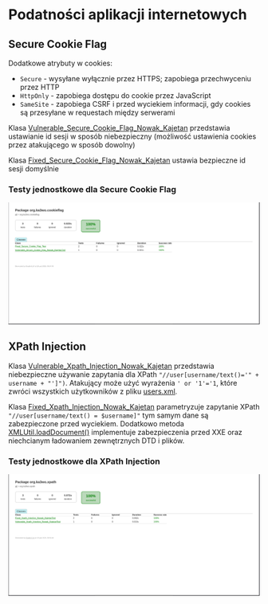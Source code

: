 # Podatności aplikacji internetowych

## Secure Cookie Flag
Dodatkowe atrybuty w cookies:
- `Secure` - wysyłane wyłącznie przez HTTPS; zapobiega przechwyceniu przez HTTP
- `HttpOnly` - zapobiega dostępu do cookie przez JavaScript
- `SameSite` - zapobiega CSRF i przed wyciekiem informacji, gdy cookies są przesyłane w requestach między serwerami 

Klasa [Vulnerable_Secure_Cookie_Flag_Nowak_Kajetan](src/main/java/org/ka3wo/cookieflag/Vulnerable_Secure_Cookie_Flag_Nowak_Kajetan.java) 
przedstawia ustawianie id sesji w sposób niebezpieczny (możliwość ustawienia cookies przez atakującego w sposób dowolny)

Klasa [Fixed_Secure_Cookie_Flag_Nowak_Kajetan](src/main/java/org/ka3wo/cookieflag/Fixed_Secure_Cookie_Flag_Nowak_Kajetan.java)
ustawia bezpieczne id sesji domyślnie

### Testy jednostkowe dla Secure Cookie Flag
![test_cookie_flag](img/test_cookie_flag.png)

## XPath Injection

Klasa [Vulnerable_Xpath_Injection_Nowak_Kajetan](src/main/java/org/ka3wo/xpath/Vulnerable_Xpath_Injection_Nowak_Kajetan.java)
przedstawia niebezpieczne używanie zapytania dla XPath `"//user[username/text()='" + username + "']")`.
Atakujący może użyć wyrażenia `' or '1'='1`, które zwróci wszystkich użytkowników z pliku [users.xml](/src/main/resources/users.xml).

Klasa [Fixed_Xpath_Injection_Nowak_Kajetan](src/main/java/org/ka3wo/xpath/Fixed_Xpath_Injection_Nowak_Kajetan.java)
parametryzuje zapytanie XPath `"//user[username/text() = $username]"` tym samym dane są zabezpieczone przed wyciekiem.
Dodatkowo metoda [XMLUtil.loadDocument()](src/main/java/org/ka3wo/xpath/XMLUtil.java) implementuje zabezpieczenia przed XXE 
oraz niechcianym ładowaniem zewnętrznych DTD i plików.

### Testy jednostkowe dla XPath Injection
![test_xpath_injection](img/test_xpath_injection.png)